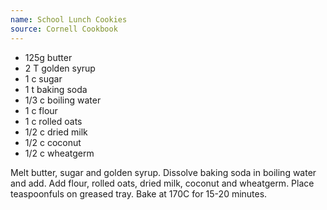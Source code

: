 ```yaml
---
name: School Lunch Cookies
source: Cornell Cookbook
---
```


* 125g butter
* 2 T golden syrup
* 1 c sugar
* 1 t baking soda
* 1/3 c boiling water
* 1 c flour
* 1 c rolled oats
* 1/2 c dried milk
* 1/2 c coconut
* 1/2 c wheatgerm

Melt butter, sugar and golden syrup.  Dissolve baking soda in boiling water and add.  Add flour, rolled oats, dried milk, coconut and wheatgerm.  Place teaspoonfuls on greased tray.  Bake at 170C for 15-20 minutes.

